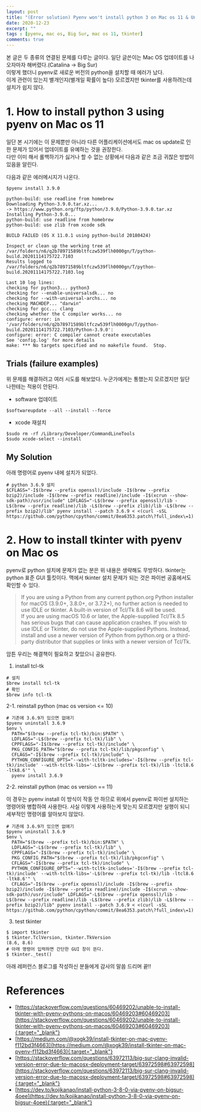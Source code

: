 ```yaml
---
layout: post
title: "(Error solution) Pyenv won't install python 3 on Mac os 11 & Unable to install tkinter with pyenv Pythons on MacOS"
date: 2020-12-23
excerpt: ""
tags : [pyenv, mac os, Big Sur, mac os 11, tkinter]
comments: true
---
```


본 글은 두 종류의 연결된 문제를 다루는 글이다. 일단 글쓴이는 Mac OS 업데이트를 나오자마자 해버렸다.(Catalina -> Big Sur)  
이렇게 했더니 pyenv로 새로운 버전의 python을 설치할 때 에러가 났다.  
이게 관련이 있는지 별개인지(별개일 확률이 높다) 모르겠지만 tkinter를 사용하려는데 설치가 쉽지 않다.

# 1. How to install python 3 using pyenv on Mac os 11

일단 본 시기에는 이 문제뿐만 아니라 다른 어플리케이션에서도 mac os update로 인한 문제가 있어서 업데이트를 유예하는 것을 권장한다.  
다만 이미 해서 롤백하기가 싫거나 할 수 없는 상황에서 다음과 같은 조금 귀찮은 방법이 있음을 알린다.

다음과 같은 에러메시지가 나온다. 
 
```
$pyenv install 3.9.0

python-build: use readline from homebrew
Downloading Python-3.9.0.tar.xz...
-> https://www.python.org/ftp/python/3.9.0/Python-3.9.0.tar.xz
Installing Python-3.9.0...
python-build: use readline from homebrew
python-build: use zlib from xcode sdk

BUILD FAILED (OS X 11.0.1 using python-build 20180424)

Inspect or clean up the working tree at /var/folders/n6/q2b78971589bltfczw539flh0000gn/T/python-build.20201114175722.7103
Results logged to /var/folders/n6/q2b78971589bltfczw539flh0000gn/T/python-build.20201114175722.7103.log

Last 10 log lines:
checking for python3... python3
checking for --enable-universalsdk... no
checking for --with-universal-archs... no
checking MACHDEP... "darwin"
checking for gcc... clang
checking whether the C compiler works... no
configure: error: in '/var/folders/n6/q2b78971589bltfczw539flh0000gn/T/python-build.20201114175722.7103/Python-3.9.0':
configure: error: C compiler cannot create executables
See 'config.log' for more details
make: *** No targets specified and no makefile found.  Stop.
```


## Trials (failure examples)

위 문제를 해결하려고 여러 시도를 해보았다. 누군가에게는 통했는지 모르겠지만 일단 나한테는 적용이 안된다.

* software 업데이트  
```
$softwareupdate --all --install --force
```

* xcode 재설치  
```
$sudo rm -rf /Library/Developer/CommandLineTools
$sudo xcode-select --install
```

## My Solution

아래 명령어로 pyenv 내에 설치가 되었다.    

```  
# python 3.6.9 설치
$CFLAGS="-I$(brew --prefix openssl)/include -I$(brew --prefix bzip2)/include -I$(brew --prefix readline)/include -I$(xcrun --show-sdk-path)/usr/include" LDFLAGS="-L$(brew --prefix openssl)/lib -L$(brew --prefix readline)/lib -L$(brew --prefix zlib)/lib -L$(brew --prefix bzip2)/lib" pyenv install --patch 3.6.9 < <(curl -sSL https://github.com/python/cpython/commit/8ea6353.patch\?full_index\=1)
```



# 2. How to install tkinter with pyenv on Mac os

pyenv로 python 설치에 문제가 없는 분은 위 내용은 생략해도 무방하다.
tkinter는 python 표준 GUI 툴킷이다.
맥에서 tkinter 설치 문제가 되는 것은 파이썬 공홈에서도 확인할 수 있다.

>If you are using a Python from any current python.org Python installer for macOS (3.9.0+, 3.8.0+, or 3.7.2+), no further action is needed to use IDLE or tkinter. A built-in version of Tcl/Tk 8.6 will be used.  
>If you are using macOS 10.6 or later, the Apple-supplied Tcl/Tk 8.5 has serious bugs that can cause application crashes. If you wish to use IDLE or Tkinter, do not use the Apple-supplied Pythons. Instead, install and use a newer version of Python from python.org or a third-party distributor that supplies or links with a newer version of Tcl/Tk.

암튼 우리는 해결책이 필요하고 찾았으니 공유한다.

1. install tcl-tk

```
# 설치
$brew install tcl-tk
# 확인
$brew info tcl-tk
```

2-1. reinstall python (mac os version <= 10)

```
# 기존에 3.6.9가 있으면 없애기
$pyenv uninstall 3.6.9
$env \
  PATH="$(brew --prefix tcl-tk)/bin:$PATH" \
  LDFLAGS="-L$(brew --prefix tcl-tk)/lib" \
  CPPFLAGS="-I$(brew --prefix tcl-tk)/include" \
  PKG_CONFIG_PATH="$(brew --prefix tcl-tk)/lib/pkgconfig" \
  CFLAGS="-I$(brew --prefix tcl-tk)/include" \
  PYTHON_CONFIGURE_OPTS="--with-tcltk-includes='-I$(brew --prefix tcl-tk)/include' --with-tcltk-libs='-L$(brew --prefix tcl-tk)/lib -ltcl8.6 -ltk8.6'" \
  pyenv install 3.6.9
```

2-2. reinstall python (mac os version == 11)

이 경우는 pyenv install 이 방식이 작동 안 하므로 위에서 pyenv로 파이썬 설치하는 명령어와 병합하여 사용한다.
사실 이렇게 사용하는게 맞는지 모르겠지만 실행이 되니 세부적인 명령어를 알아보지 않았다.

```
# 기존에 3.6.9가 있으면 없애기
$pyenv uninstall 3.6.9
$env \
  PATH="$(brew --prefix tcl-tk)/bin:$PATH" \
  LDFLAGS="-L$(brew --prefix tcl-tk)/lib" \
  CPPFLAGS="-I$(brew --prefix tcl-tk)/include" \
  PKG_CONFIG_PATH="$(brew --prefix tcl-tk)/lib/pkgconfig" \
  CFLAGS="-I$(brew --prefix tcl-tk)/include" \
  PYTHON_CONFIGURE_OPTS="--with-tcltk-includes='-I$(brew --prefix tcl-tk)/include' --with-tcltk-libs='-L$(brew --prefix tcl-tk)/lib -ltcl8.6 -ltk8.6'" \
  CFLAGS="-I$(brew --prefix openssl)/include -I$(brew --prefix bzip2)/include -I$(brew --prefix readline)/include -I$(xcrun --show-sdk-path)/usr/include" LDFLAGS="-L$(brew --prefix openssl)/lib -L$(brew --prefix readline)/lib -L$(brew --prefix zlib)/lib -L$(brew --prefix bzip2)/lib" pyenv install --patch 3.6.9 < <(curl -sSL https://github.com/python/cpython/commit/8ea6353.patch\?full_index\=1)
```

3. test tkinter

```
$ import tkinter
$ tkinter.TclVersion, tkinter.TkVersion
(8.6, 8.6)
# 아래 명령어 입력하면 간단한 GUI 창이 뜬다.
$ tkinter._test()
```

아래 레퍼런스 블로그를 작성하신 분들에게 감사의 말씀 드리며 끝!!

# References

* [https://stackoverflow.com/questions/60469202/unable-to-install-tkinter-with-pyenv-pythons-on-macos/60469203#60469203](https://stackoverflow.com/questions/60469202/unable-to-install-tkinter-with-pyenv-pythons-on-macos/60469203#60469203){:target="_blank"}
* [https://medium.com/@xogk39/install-tkinter-on-mac-pyenv-f112bd3f4663](https://medium.com/@xogk39/install-tkinter-on-mac-pyenv-f112bd3f4663){:target="_blank"}
* [https://stackoverflow.com/questions/63972113/big-sur-clang-invalid-version-error-due-to-macosx-deployment-target/63972598#63972598](https://stackoverflow.com/questions/63972113/big-sur-clang-invalid-version-error-due-to-macosx-deployment-target/63972598#63972598){:target="_blank"}
* [https://dev.to/kojikanao/install-python-3-8-0-via-pyenv-on-bigsur-4oee](https://dev.to/kojikanao/install-python-3-8-0-via-pyenv-on-bigsur-4oee){:target="_blank"}
